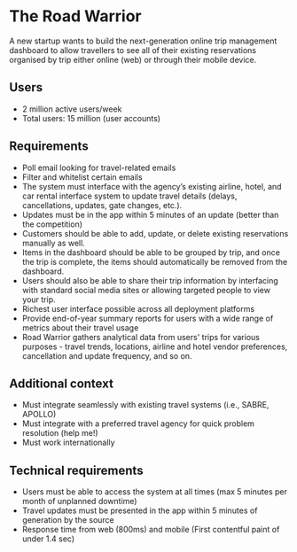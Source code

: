 # The Road Warrior

A new startup wants to build the next-generation online trip management dashboard to allow travellers to see all of their existing reservations organised by trip either online (web) or through their mobile device.

## Users

- 2 million active users/week
- Total users: 15 million (user accounts)

## Requirements

- Poll email looking for travel-related emails
- Filter and whitelist certain emails
- The system must interface with the agency’s existing airline, hotel, and car rental interface system to update travel details (delays, cancellations, updates, gate changes, etc.).
- Updates must be in the app within 5 minutes of an update (better than the competition)
- Customers should be able to add, update, or delete existing reservations manually as well.
- Items in the dashboard should be able to be grouped by trip, and once the trip is complete, the items should automatically be removed from the dashboard.
- Users should also be able to share their trip information by interfacing with standard social media sites or allowing targeted people to view your trip.
- Richest user interface possible across all deployment platforms
- Provide end-of-year summary reports for users with a wide range of metrics about their travel usage
- Road Warrior gathers analytical data from users' trips for various purposes - travel trends, locations, airline and hotel vendor preferences, cancellation and update frequency, and so on.

## Additional context

- Must integrate seamlessly with existing travel systems (i.e., SABRE, APOLLO)
- Must integrate with a preferred travel agency for quick problem resolution (help me!)
- Must work internationally

## Technical requirements

- Users must be able to access the system at all times (max 5 minutes per month of unplanned downtime)
- Travel updates must be presented in the app within 5 minutes of generation by the source
- Response time from web (800ms) and mobile (First contentful paint of under 1.4 sec)
